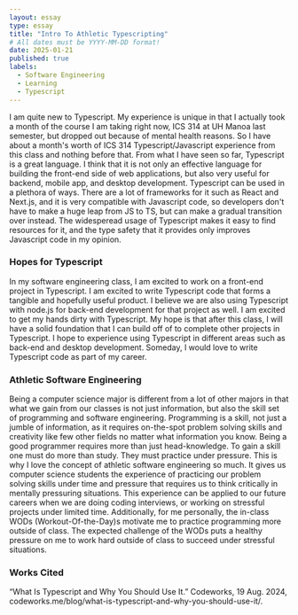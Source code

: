 ```yaml
---
layout: essay
type: essay
title: "Intro To Athletic Typescripting"
# All dates must be YYYY-MM-DD format!
date: 2025-01-21
published: true
labels:
  - Software Engineering
  - Learning
  - Typescript
---
```

<div>
 <p>
   I am quite new to Typescript. My experience is unique in that I actually took a month of the course I am taking right now, ICS 314 at UH Manoa last semester, but dropped out because of mental health reasons. So I have about a month's worth of ICS 314 Typescript/Javascript experience from this class and nothing before that. From what I have seen so far, Typescript is a great language. I think that it is not only an effective language for building the front-end side of web applications, but also very useful for backend, mobile app, and desktop development. Typescript can be used in a plethora of ways. There are a lot of frameworks for it such as React and Next.js, and it is very compatible with Javascript code, so developers don't have to make a huge leap from JS to TS, but can make a gradual transition over instead. The widesperead usage of Typescript makes it easy to find resources for it, and the type safety that it provides only improves Javascript code in my opinion.
 </p>   
</div>



<div>
  <h3>Hopes for Typescript</h3>
  <p>
  In my software engineering class, I am excited to work on a front-end project in Typescript. I am excited to write Typescript code that forms a tangible and hopefully useful product. I believe we are also using   Typescript with node.js for back-end development for that project as well. I am excited to get my hands dirty with Typescript. My hope is that after this class, I will have a solid foundation that I can build off of to complete other projects in Typescript. I hope to experience using Typescript in different areas such as back-end and desktop development. Someday, I would love to write Typescript code as part of my career. 
  </p> 
</div>

<div>
  <h3>Athletic Software Engineering</h3>
  <p>
  Being a computer science major is different from a lot of other majors in that what we gain from our classes is not just information, but also the skill set of programming and software engineering. Programming is a skill, not just a jumble of information, as it requires on-the-spot problem solving skills and creativity like few other fields no matter what information you know. Being a good programmer requires more than just head-knowledge. To gain a skill one must do more than study. They must practice under pressure. This is why I love the concept of athletic software engineering so much. It gives us computer science students the experience of practicing our problem solving skills under time and pressure that requires us to think critically in mentally pressuring situations. This experience can be applied to our future careers when we are doing coding interviews, or working on stressful projects under limited time. Additionally, for me personally, the in-class WODs (Workout-Of-the-Day)s motivate me to practice programming more outside of class. The expected challenge of the WODs puts a healthy pressure on me to work hard outside of class to succeed under stressful situations.
  </p>
</div>

<h3> Works Cited </h3>
“What Is Typescript and Why You Should Use It.” Codeworks, 19 Aug. 2024, codeworks.me/blog/what-is-typescript-and-why-you-should-use-it/. 
